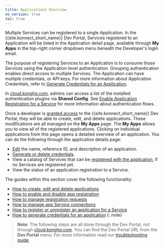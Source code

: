 ```yaml
---
title: Applications Overview
no_version: true
toc: true
---
```


Multiple Services can be registered to a single Application. In the {{site.konnect_short_name}} Dev Portal, Services registered to an Application will be listed in the Application detail page, available through **My Apps** in the top-right corner dropdown menu beneath the Developer's login email.

The purpose of registering Services to an Application is to consume those Services using the Application-level authentication. Grouping authentication enables direct access to multiple Services. The Application can have multiple credentials, or API keys. For more information about Application Credentials, refer to [Generate Credentials for an Application](/konnect/dev-portal/applications/dev-gen-creds/).

In [cloud.konghq.com](https://cloud.konghq.com), admins can access a list of the installed authentication plugins via **Shared Config**. See [Enable Application Registration for a Service](/konnect/dev-portal/applications/enable-app-reg/) for more information about authentication flows.

Once a developer is [granted access](/konnect/dev-portal/access-and-approval/manage-devs/) to the {{site.konnect_short_name}} Dev Portal, they will be able to create, edit, and delete applications. These modifications are all managed on the **My Apps** page. The **My Apps** allows you to view all of the registered applications. Clicking on individual applications from this page opens a detailed overview of an application. You can do the following through the application details page:

- [Edit](#edit-an-application) the name, reference ID, and description of an application.
- [Generate or delete credentials](/konnect/dev-portal/access-and-approval/dev-gen-creds).
- View a catalog of Services that can be [registered with the application](/konnect/dev-portal/applications/dev-reg-app-service), if no Services are registered yet.
- View the status of an application registration to a Service.

The guides within this section cover the following functionality: 

* [How to create, edit and delete applications](/konnect/dev-portal/applications/dev-apps)
* [How to enable and disable app registration](/konnect/dev-portal/applications/enable-app-reg)
* [How to manage registration requests](/konnect/dev-portal/applications/manage-app-reg-requests)
* [How to manage app Service connections](/konnect/dev-portal/applications/manage-app-connections)
* [How to register or unregister an application for a Service](/konnect/dev-portal/applications/dev-reg-app-service)
* [How to generate credentials for an application](/konnect/dev-portal/applications/dev-gen-creds)
{:.note}
> **Note**: The following steps are all done through the Dev Portal, not through [cloud.konghq.com](https://cloud.konghq.com). You can find the Dev Portal URL from the **Dev Portal** menu. For more information read our [troubleshooting guide](/konnect/dev-portal/troubleshooting/troubleshooting/#locate).
